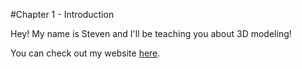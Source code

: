 #Chapter 1 - Introduction

Hey! My name is Steven and I'll be teaching you about 3D modeling!

You can check out my website [here][website].

[website]: http://skewerb.github.io
